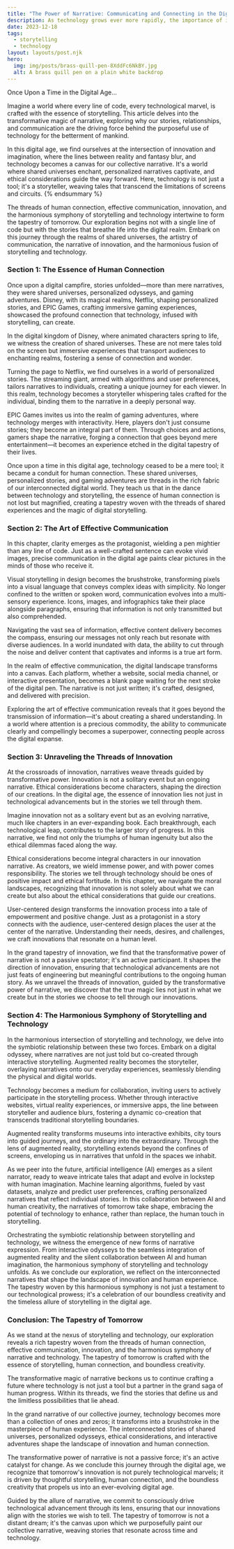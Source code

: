 ```yaml
---
title: "The Power of Narrative: Communicating and Connecting in the Digital Age"
description: As technology grows ever more rapidly, the importance of identifying your central story becomes even more important
date: 2023-12-18
tags:
  - storytelling
  - technology
layout: layouts/post.njk
hero:
  img: img/posts/brass-quill-pen-8XddFc6NkBY.jpg
  alt: A brass quill pen on a plain white backdrop
---
```


Once Upon a Time in the Digital Age...

Imagine a world where every line of code, every technological marvel, is crafted with the essence of storytelling. This article delves into the transformative magic of narrative, exploring why our stories, relationships, and communication are the driving force behind the purposeful use of technology for the betterment of mankind.

In this digital age, we find ourselves at the intersection of innovation and imagination, where the lines between reality and fantasy blur, and technology becomes a canvas for our collective narrative. It's a world where shared universes enchant, personalized narratives captivate, and ethical considerations guide the way forward. Here, technology is not just a tool; it's a storyteller, weaving tales that transcend the limitations of screens and circuits.
{% endsummary %}

The threads of human connection, effective communication, innovation, and the harmonious symphony of storytelling and technology intertwine to form the tapestry of tomorrow. Our exploration begins not with a single line of code but with the stories that breathe life into the digital realm. Embark on this journey through the realms of shared universes, the artistry of communication, the narrative of innovation, and the harmonious fusion of storytelling and technology.

### Section 1: The Essence of Human Connection
Once upon a digital campfire, stories unfolded—more than mere narratives, they were shared universes, personalized odysseys, and gaming adventures. Disney, with its magical realms, Netflix, shaping personalized stories, and EPIC Games, crafting immersive gaming experiences, showcased the profound connection that technology, infused with storytelling, can create.

In the digital kingdom of Disney, where animated characters spring to life, we witness the creation of shared universes. These are not mere tales told on the screen but immersive experiences that transport audiences to enchanting realms, fostering a sense of connection and wonder.

Turning the page to Netflix, we find ourselves in a world of personalized stories. The streaming giant, armed with algorithms and user preferences, tailors narratives to individuals, creating a unique journey for each viewer. In this realm, technology becomes a storyteller whispering tales crafted for the individual, binding them to the narrative in a deeply personal way.

EPIC Games invites us into the realm of gaming adventures, where technology merges with interactivity. Here, players don't just consume stories; they become an integral part of them. Through choices and actions, gamers shape the narrative, forging a connection that goes beyond mere entertainment—it becomes an experience etched in the digital tapestry of their lives.

Once upon a time in this digital age, technology ceased to be a mere tool; it became a conduit for human connection. These shared universes, personalized stories, and gaming adventures are threads in the rich fabric of our interconnected digital world. They teach us that in the dance between technology and storytelling, the essence of human connection is not lost but magnified, creating a tapestry woven with the threads of shared experiences and the magic of digital storytelling.


### Section 2: The Art of Effective Communication
In this chapter, clarity emerges as the protagonist, wielding a pen mightier than any line of code. Just as a well-crafted sentence can evoke vivid images, precise communication in the digital age paints clear pictures in the minds of those who receive it.

Visual storytelling in design becomes the brushstroke, transforming pixels into a visual language that conveys complex ideas with simplicity. No longer confined to the written or spoken word, communication evolves into a multi-sensory experience. Icons, images, and infographics take their place alongside paragraphs, ensuring that information is not only transmitted but also comprehended.

Navigating the vast sea of information, effective content delivery becomes the compass, ensuring our messages not only reach but resonate with diverse audiences. In a world inundated with data, the ability to cut through the noise and deliver content that captivates and informs is a true art form.

In the realm of effective communication, the digital landscape transforms into a canvas. Each platform, whether a website, social media channel, or interactive presentation, becomes a blank page waiting for the next stroke of the digital pen. The narrative is not just written; it's crafted, designed, and delivered with precision.

Exploring the art of effective communication reveals that it goes beyond the transmission of information—it's about creating a shared understanding. In a world where attention is a precious commodity, the ability to communicate clearly and compellingly becomes a superpower, connecting people across the digital expanse.


### Section 3: Unraveling the Threads of Innovation
At the crossroads of innovation, narratives weave threads guided by transformative power. Innovation is not a solitary event but an ongoing narrative. Ethical considerations become characters, shaping the direction of our creations. In the digital age, the essence of innovation lies not just in technological advancements but in the stories we tell through them.

Imagine innovation not as a solitary event but as an evolving narrative, much like chapters in an ever-expanding book. Each breakthrough, each technological leap, contributes to the larger story of progress. In this narrative, we find not only the triumphs of human ingenuity but also the ethical dilemmas faced along the way.

Ethical considerations become integral characters in our innovation narrative. As creators, we wield immense power, and with power comes responsibility. The stories we tell through technology should be ones of positive impact and ethical fortitude. In this chapter, we navigate the moral landscapes, recognizing that innovation is not solely about what we can create but also about the ethical considerations that guide our creations.

User-centered design transforms the innovation process into a tale of empowerment and positive change. Just as a protagonist in a story connects with the audience, user-centered design places the user at the center of the narrative. Understanding their needs, desires, and challenges, we craft innovations that resonate on a human level.

In the grand tapestry of innovation, we find that the transformative power of narrative is not a passive spectator; it's an active participant. It shapes the direction of innovation, ensuring that technological advancements are not just feats of engineering but meaningful contributions to the ongoing human story. As we unravel the threads of innovation, guided by the transformative power of narrative, we discover that the true magic lies not just in what we create but in the stories we choose to tell through our innovations.


### Section 4: The Harmonious Symphony of Storytelling and Technology
In the harmonious intersection of storytelling and technology, we delve into the symbiotic relationship between these two forces. Embark on a digital odyssey, where narratives are not just told but co-created through interactive storytelling. Augmented reality becomes the storyteller, overlaying narratives onto our everyday experiences, seamlessly blending the physical and digital worlds.

Technology becomes a medium for collaboration, inviting users to actively participate in the storytelling process. Whether through interactive websites, virtual reality experiences, or immersive apps, the line between storyteller and audience blurs, fostering a dynamic co-creation that transcends traditional storytelling boundaries.

Augmented reality transforms museums into interactive exhibits, city tours into guided journeys, and the ordinary into the extraordinary. Through the lens of augmented reality, storytelling extends beyond the confines of screens, enveloping us in narratives that unfold in the spaces we inhabit.

As we peer into the future, artificial intelligence (AI) emerges as a silent narrator, ready to weave intricate tales that adapt and evolve in lockstep with human imagination. Machine learning algorithms, fueled by vast datasets, analyze and predict user preferences, crafting personalized narratives that reflect individual stories. In this collaboration between AI and human creativity, the narratives of tomorrow take shape, embracing the potential of technology to enhance, rather than replace, the human touch in storytelling.

Orchestrating the symbiotic relationship between storytelling and technology, we witness the emergence of new forms of narrative expression. From interactive odysseys to the seamless integration of augmented reality and the silent collaboration between AI and human imagination, the harmonious symphony of storytelling and technology unfolds. As we conclude our exploration, we reflect on the interconnected narratives that shape the landscape of innovation and human experience. The tapestry woven by this harmonious symphony is not just a testament to our technological prowess; it's a celebration of our boundless creativity and the timeless allure of storytelling in the digital age.


### Conclusion: The Tapestry of Tomorrow
As we stand at the nexus of storytelling and technology, our exploration reveals a rich tapestry woven from the threads of human connection, effective communication, innovation, and the harmonious symphony of narrative and technology. The tapestry of tomorrow is crafted with the essence of storytelling, human connection, and boundless creativity.

The transformative magic of narrative beckons us to continue crafting a future where technology is not just a tool but a partner in the grand saga of human progress. Within its threads, we find the stories that define us and the limitless possibilities that lie ahead.

In the grand narrative of our collective journey, technology becomes more than a collection of ones and zeros; it transforms into a brushstroke in the masterpiece of human experience. The interconnected stories of shared universes, personalized odysseys, ethical considerations, and interactive adventures shape the landscape of innovation and human connection.

The transformative power of narrative is not a passive force; it's an active catalyst for change. As we conclude this journey through the digital age, we recognize that tomorrow's innovation is not purely technological marvels; it is driven by thoughtful storytelling, human connection, and the boundless creativity that propels us into an ever-evolving digital age.

Guided by the allure of narrative, we commit to consciously drive technological advancement through its lens, ensuring that our innovations align with the stories we wish to tell. The tapestry of tomorrow is not a distant dream; it's the canvas upon which we purposefully paint our collective narrative, weaving stories that resonate across time and technology.

